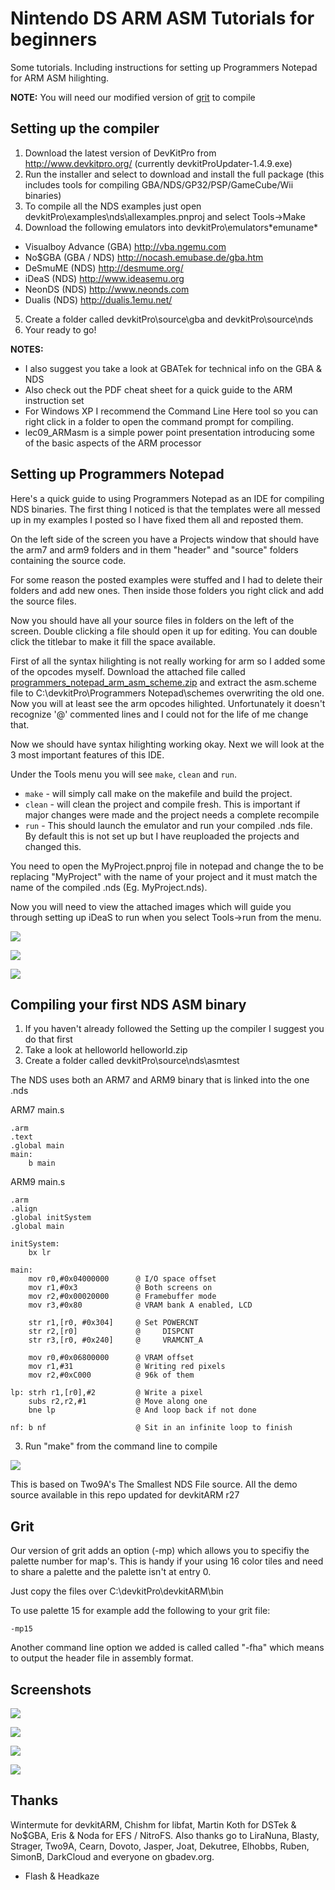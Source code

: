 # Nintendo DS ARM ASM Tutorials for beginners

Some tutorials. Including instructions for setting up Programmers Notepad for ARM ASM hilighting.

**NOTE:** You will need our modified version of [grit](tools/grit.zip) to compile

## Setting up the compiler

1. Download the latest version of DevKitPro from http://www.devkitpro.org/ (currently devkitProUpdater-1.4.9.exe)
2. Run the installer and select to download and install the full package (this includes tools for compiling GBA/NDS/GP32/PSP/GameCube/Wii binaries)
3. To compile all the NDS examples just open devkitPro\examples\nds\allexamples.pnproj and select Tools->Make
4. Download the following emulators into devkitPro\emulators\*emuname*

- Visualboy Advance (GBA) http://vba.ngemu.com
- No$GBA (GBA / NDS) http://nocash.emubase.de/gba.htm
- DeSmuME (NDS) http://desmume.org/
- iDeaS (NDS) http://www.ideasemu.org
- NeonDS (NDS) http://www.neonds.com
- Dualis (NDS) http://dualis.1emu.net/

5. Create a folder called devkitPro\source\gba and devkitPro\source\nds
6. Your ready to go!

**NOTES:**

- I also suggest you take a look at GBATek for technical info on the GBA & NDS
- Also check out the PDF cheat sheet for a quick guide to the ARM instruction set
- For Windows XP I recommend the Command Line Here tool so you can right click in a folder to open the command prompt for compiling.
- lec09_ARMasm is a simple power point presentation introducing some of the basic aspects of the ARM processor

## Setting up Programmers Notepad

Here's a quick guide to using Programmers Notepad as an IDE for compiling NDS binaries. The first thing I noticed is that the templates were all messed up in my examples I posted so I have fixed them all and reposted them.

On the left side of the screen you have a Projects window that should have the arm7 and arm9 folders and in them "header" and "source" folders containing the source code.

For some reason the posted examples were stuffed and I had to delete their folders and add new ones. Then inside those folders you right click and add the source files.

Now you should have all your source files in folders on the left of the screen. Double clicking a file should open it up for editing. You can double click the titlebar to make it fill the space available.

First of all the syntax hilighting is not really working for arm so I added some of the opcodes myself. Download the attached file called [programmers_notepad_arm_asm_scheme.zip](tools/programmers_notepad_arm_asm_scheme.zip) and extract the asm.scheme file to C:\devkitPro\Programmers Notepad\schemes overwriting the old one. Now you will at least see the arm opcodes hilighted. Unfortunately it doesn't recognize '@' commented lines and I could not for the life of me change that.

Now we should have syntax hilighting working okay. Next we will look at the 3 most important features of this IDE.

Under the Tools menu you will see `make`, `clean` and `run`.

- `make` - will simply call make on the makefile and build the project.
- `clean` - will clean the project and compile fresh. This is important if major changes were made and the project needs a complete recompile
- `run` - This should launch the emulator and run your compiled .nds file. By default this is not set up but I have reuploaded the projects and changed this.

You need to open the MyProject.pnproj file in notepad and change the <Project name="template"> to be <Project name="MyProject"> replacing "MyProject" with the name of your project and it must match the name of the compiled .nds (Eg. MyProject.nds).

Now you will need to view the attached images which will guide you through setting up iDeaS to run when you select Tools->run from the menu.

![](images/PNote1.png)

![](images/PNote2.png)

![](images/PNote3.png)

## Compiling your first NDS ASM binary

1. If you haven't already followed the Setting up the compiler I suggest you do that first
2. Take a look at helloworld helloworld.zip
3. Create a folder called devkitPro\source\nds\asmtest

The NDS uses both an ARM7 and ARM9 binary that is linked into the one .nds

ARM7 main.s
```
.arm
.text
.global main
main:
    b main
```
ARM9 main.s
```
.arm
.align
.global initSystem
.global main

initSystem:
    bx lr

main:
    mov r0,#0x04000000      @ I/O space offset
    mov r1,#0x3             @ Both screens on
    mov r2,#0x00020000      @ Framebuffer mode
    mov r3,#0x80            @ VRAM bank A enabled, LCD
 
    str r1,[r0, #0x304]     @ Set POWERCNT
    str r2,[r0]             @     DISPCNT 
    str r3,[r0, #0x240]     @     VRAMCNT_A
 
    mov r0,#0x06800000      @ VRAM offset
    mov r1,#31              @ Writing red pixels
    mov r2,#0xC000          @ 96k of them
 
lp: strh r1,[r0],#2         @ Write a pixel
    subs r2,r2,#1           @ Move along one
    bne lp                  @ And loop back if not done

nf: b nf                    @ Sit in an infinite loop to finish
```

3. Run "make" from the command line to compile

![](/images/test.png)

This is based on Two9A's The Smallest NDS File source. All the demo source available in this repo updated for devkitARM r27

## Grit

Our version of grit adds an option (-mp) which allows you to specifiy the palette number for map's. This is handy if your using 16 color tiles and need to share a palette and the palette isn't at entry 0.

Just copy the files over C:\devkitPro\devkitARM\bin

To use palette 15 for example add the following to your grit file:

```
-mp15
```

Another command line option we added is called called "-fha" which means to output the header file in assembly format.

## Screenshots

![](/images/showpic.png)

![](/images/dualpics.png)

![](/images/text.png)

![](/images/sprites.png)

## Thanks

Wintermute for devkitARM, Chishm for libfat, Martin Koth for DSTek & No$GBA, Eris & Noda for EFS / NitroFS. Also thanks go to LiraNuna, Blasty, Strager, Two9A, Cearn, Dovoto, Jasper, Joat, Dekutree, Elhobbs, Ruben, SimonB, DarkCloud and everyone on gbadev.org.

- Flash & Headkaze
